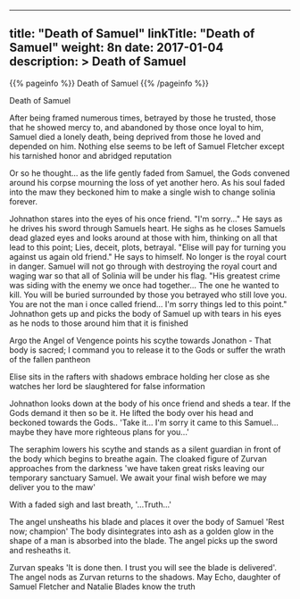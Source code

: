 
---
title: "Death of Samuel"
linkTitle: "Death of Samuel"
weight: 8n
date: 2017-01-04
description: >
 Death of Samuel
---

{{% pageinfo %}}
 Death of Samuel
{{% /pageinfo %}}

Death of Samuel

After being framed numerous times, betrayed by those he trusted, those that he showed mercy to, and abandoned by those once loyal to him, Samuel died a lonely death, being deprived from those he loved and depended on him. Nothing else seems to be left of Samuel Fletcher except his tarnished honor and abridged reputation

Or so he thought... as the life gently faded from Samuel, the Gods convened around his corpse mourning the loss of yet another hero. As his soul faded into the maw they beckoned him to make a single wish to change solinia forever. 

Johnathon stares into the eyes of his once friend. "I'm sorry..." He says as he drives his sword through Samuels heart. He sighs as he closes Samuels dead glazed eyes and looks around at those with him, thinking on all that lead to this point; Lies, deceit, plots, betrayal. "Elise will pay for turning you against us again old friend." He says to himself. No longer is the royal court in danger. Samuel will not go through with destroying the royal court and waging war so that all of Solinia will be under his flag. "His greatest crime was siding with the enemy we once had together... The one he wanted to kill. You will be buried surrounded by those you betrayed who still love you. You are not the man i once called friend... I'm sorry things led to this point." Johnathon gets up and picks the body of Samuel up with tears in his eyes as he nods to those around him that it is finished

Argo the Angel of Vengence points his scythe towards Jonathon - That body is sacred; I command you to release it to the Gods or suffer the wrath of the fallen pantheon

Elise sits in the rafters with shadows embrace holding her close as she watches her lord be slaughtered for false information

Johnathon looks down at the body of his once friend and sheds a tear. If the Gods demand it then so be it. He lifted the body over his head and beckoned towards the Gods.. 'Take it... I'm sorry it came to this Samuel... maybe they have more righteous plans for you...'

The seraphim lowers his scythe and stands as a silent guardian in front of the body which begins to breathe again. The cloaked figure of Zurvan approaches from the darkness 'we have taken great risks leaving our temporary sanctuary Samuel. We await your final wish before we may deliver you to the maw'

With a faded sigh and last breath, '...Truth...'

The angel unsheaths his blade and places it over the body of Samuel 'Rest now; champion' The body disintegrates into ash as a golden glow in the shape of a man is absorbed into the blade. The angel picks up the sword and resheaths it.

Zurvan speaks 'It is done then. I trust you will see the blade is delivered'. The angel nods as Zurvan returns to the shadows. 
May Echo, daughter of Samuel Fletcher and Natalie Blades know the truth
